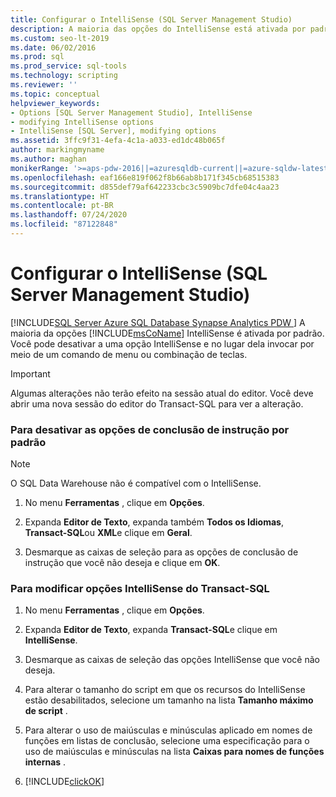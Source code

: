 ```yaml
---
title: Configurar o IntelliSense (SQL Server Management Studio)
description: A maioria das opções do IntelliSense está ativada por padrão. Saiba como desligar a uma opção do IntelliSense e invocá-la por meio de um comando de menu ou uma combinação de pressionamento de teclas.
ms.custom: seo-lt-2019
ms.date: 06/02/2016
ms.prod: sql
ms.prod_service: sql-tools
ms.technology: scripting
ms.reviewer: ''
ms.topic: conceptual
helpviewer_keywords:
- Options [SQL Server Management Studio], IntelliSense
- modifying IntelliSense options
- IntelliSense [SQL Server], modifying options
ms.assetid: 3ffc9f31-4efa-4c1a-a033-ed1dc48b065f
author: markingmyname
ms.author: maghan
monikerRange: '>=aps-pdw-2016||=azuresqldb-current||=azure-sqldw-latest||>=sql-server-2016||=sqlallproducts-allversions||>=sql-server-linux-2017||=azuresqldb-mi-current'
ms.openlocfilehash: eaf166e819f062f8b66ab8b171f345cb68515383
ms.sourcegitcommit: d855def79af642233cbc3c5909bc7dfe04c4aa23
ms.translationtype: HT
ms.contentlocale: pt-BR
ms.lasthandoff: 07/24/2020
ms.locfileid: "87122848"
---
```

# <a name="configure-intellisense-sql-server-management-studio"></a>Configurar o IntelliSense (SQL Server Management Studio)
[!INCLUDE[SQL Server Azure SQL Database Synapse Analytics PDW ](../../includes/applies-to-version/sql-asdb-asdbmi-asa-pdw.md)]
  A maioria da opções [!INCLUDE[msCoName](../../includes/msconame-md.md)] IntelliSense é ativada por padrão. Você pode desativar a uma opção IntelliSense e no lugar dela invocar por meio de um comando de menu ou combinação de teclas.  
  
> [!IMPORTANT]  
>  Algumas alterações não terão efeito na sessão atual do editor.  Você deve abrir uma nova sessão do editor do Transact-SQL para ver a alteração.
  
### <a name="to-turn-statement-completion-options-off-by-default"></a>Para desativar as opções de conclusão de instrução por padrão  

> [!NOTE]
> O SQL Data Warehouse não é compatível com o IntelliSense.
>
>
  
1.  No menu **Ferramentas** , clique em **Opções**.  
  
2.  Expanda **Editor de Texto**, expanda também **Todos os Idiomas**, **Transact-SQL**ou **XML**e clique em **Geral**.  
  
3.  Desmarque as caixas de seleção para as opções de conclusão de instrução que você não deseja e clique em **OK**.  
  
### <a name="to-modify-transact-sql-intellisense-options"></a>Para modificar opções IntelliSense do Transact-SQL  
  
1.  No menu **Ferramentas** , clique em **Opções**.  
  
2.  Expanda **Editor de Texto**, expanda **Transact-SQL**e clique em **IntelliSense**.  
  
3.  Desmarque as caixas de seleção das opções IntelliSense que você não deseja.  
  
4.  Para alterar o tamanho do script em que os recursos do IntelliSense estão desabilitados, selecione um tamanho na lista **Tamanho máximo de script** .  
  
5.  Para alterar o uso de maiúsculas e minúsculas aplicado em nomes de funções em listas de conclusão, selecione uma especificação para o uso de maiúsculas e minúsculas na lista **Caixas para nomes de funções internas** .  
  
6.  [!INCLUDE[clickOK](../../includes/clickok-md.md)]  
  
  

